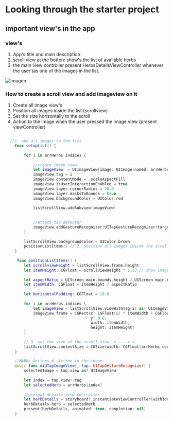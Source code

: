 #  Looking through the starter project 

## important view's in the app

### view's
1.  App's title and main description  
2. scroll view at the botton: show's the list of available herbs  
3. the main view controller present HerbsDetailsViewController whenever the user tas one of the images in the list.  

![imagen](../feature-animatingDynamicallyCreatedViews/assets/sketch1.gif)

### How to create a scroll view and add imageview on it  

1. Create all image view's  
2. Position all images inside the list (scrollview)  
3. Set the size horizontally to the scroll  
4. Action to the image when the user pressed the image view (present viewController)  

```swift

  //1. add all images to the list
    func setupList() {
        
        for i in arrHerbs.indices {
            
            //create image view
            let imageView  = UIImageView(image: UIImage(named: arrHerbs[i].image))
            imageView.tag = i
            imageView.contentMode = .scaleAspectFill
            imageView.isUserInteractionEnabled = true
            imageView.layer.cornerRadius = 20.0
            imageView.layer.masksToBounds = true
            imageView.backgroundColor = UIColor.red
            
            listScrollView.addSubview(imageView)
            
            
            //attach tap detector
            imageView.addGestureRecognizer(UITapGestureRecognizer(target: self, action: #selector(didTapImageView)))
        }
        
        listScrollView.backgroundColor = UIColor.brown
        positionListItems() // 2. position all images inside the scroll view
    }
    
     func positionListItems() {
        let scrollviewHeight = listScrollView.frame.height
        let itemHeight: CGFloat = scrollviewHeight * 1.33 // show image bigger than scroll view size
        
        let aspectRatio = UIScreen.main.bounds.height / UIScreen.main.bounds.width // width to the image
        let itemWidth: CGFloat = itemHeight / aspectRatio
        
        let horizontalPadding: CGFloat = 10.0
        
        for i in arrHerbs.indices {
            let imageView = listScrollView.viewWithTag(i) as! UIImageView // take the image with the tag
            imageView.frame = CGRect(x: CGFloat(i) * itemWidth + CGFloat(i+1) * horizontalPadding, // position the image one by one
                                     y: 0.0,
                                     width: itemWidth,
                                     height: itemHeight)
        }
        
        // 3. set the size of the scroll view  x ----> x
        listScrollView.contentSize = CGSize(width: CGFloat(arrHerbs.count) * (itemWidth + horizontalPadding) + horizontalPadding, height:0)
    }
    
    //MARK: Actions 4. Action to the image
    @objc func didTapImageView(_ tap: UITapGestureRecognizer) {
        selectedImage = tap.view as? UIImageView
        
        let index = tap.view!.tag
        let selectedHerb = arrHerbs[index]
        
        //present details view controller
        let herbDetails = storyboard!.instantiateViewController(withIdentifier: "HerbDetailsViewController") as! HerbDetailsViewController
        herbDetails.herb = selectedHerb
        present(herbDetails, animated: true, completion: nil)
    }

```




